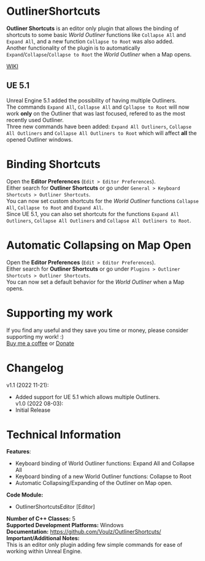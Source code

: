 # OutlinerShortcuts

**Outliner Shortcuts** is an editor only plugin that allows the binding of shortcuts to some basic *World Outliner* functions like `Collapse All` and `Expand All`, and a new function `Collapse to Root` was also added.  
Another functionality of the plugin is to automatically `Expand`/`Collapse`/`Collapse to Root` the *World Outliner* when a Map opens.  

[WIKI](https://github.com/Voulz/OutlinerShortcuts/wiki)  

## UE 5.1
Unreal Engine 5.1 added the possibility of having multiple Outliners.  
The commands `Expand All`, `Collapse All` and `Cpllapse to Root` will now work **only** on the Outliner that was last focused, refered to as the most recently used Outliner.  
Three new commands have been added: `Expand All Outliners`, `Collapse All Outliners` and `Collapse All Outliners to Root` which will affect **all** the opened Outliner windows.

# Binding Shortcuts

Open the **Editor Preferences** (`Edit > Editor Preferences`).  
Either search for **Outliner Shortcuts** or go under `General > Keyboard Shortcuts > Outliner Shortcuts`.  
You can now set custom shortcuts for the *World Outliner* functions `Collapse All`, `Collapse to Root` and `Expand All`.  
Since UE 5.1, you can also set shortcuts for the functions `Expand All Outliners`, `Collapse All Outliners` and `Collapse All Outliners to Root`.

# Automatic Collapsing on Map Open

Open the **Editor Preferences** (`Edit > Editor Preferences`).  
Either search for **Outliner Shortcuts** or go under `Plugins > Outliner Shortcuts > Outliner Shortcuts`.  
You can now set a default behavior for the *World Outliner* when a Map opens.

# Supporting my work

If you find any useful and they save you time or money, please consider supporting my work! :)  
[Buy me a coffee](https://www.buymeacoffee.com/voulz) or [Donate](https://www.paypal.com/donate/?business=8DUZ3UMZ28P9Y&no_recurring=1&item_name=I+create+plugins+for+multiple+software+like+Unreal+Engine.+If+you+find+any+useful%2C+please+consider+supporting+my+work%21+%3A%29&currency_code=AUD)

# Changelog

v1.1 (2022 11-21):
- Added support for UE 5.1 which allows multiple Outliners.  
v1.0 (2022 08-03):
- Initial Release

# Technical Information
**Features**:
- Keyboard binding of World Outliner functions: Expand All and Collapse All
- Keyboard binding of a new World Outliner functions: Collapse to Root
- Automatic Collapsing/Expanding of the Outliner on Map open.

**Code Module:**
- OutlinerShortcutsEditor [Editor]

**Number of C++ Classes:** 5  
**Supported Development Platforms:** Windows  
**Documentation:** https://github.com/Voulz/OutlinerShortcuts/  
**Important/Additional Notes:**  
This is an editor only plugin adding few simple commands for ease of working within Unreal Engine.
